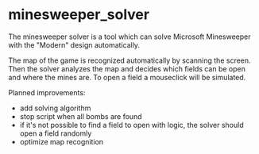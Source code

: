 # minesweeper_solver
The minesweeper solver is a tool which can solve Microsoft Minesweeper with the "Modern" design automatically.

The map of the game is recognized automatically by scanning the screen. Then the solver analyzes the map and decides which fields can be open and where the mines are. To open a field a mouseclick will be simulated.

Planned improvements:
- add solving algorithm
- stop script when all bombs are found
- if it's not possible to find a field to open with logic, the solver should open a field randomly
- optimize map recognition